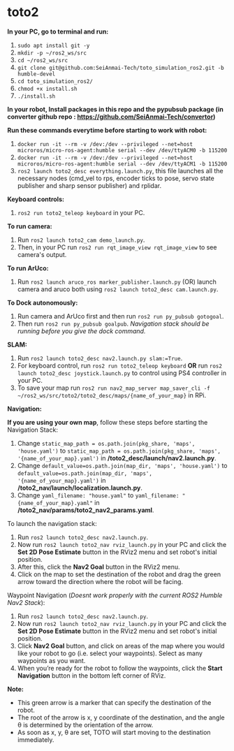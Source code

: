 # toto2

**In your PC, go to terminal and run:**
1. `sudo apt install git -y`
2. `mkdir -p ~/ros2_ws/src`
3. `cd ~/ros2_ws/src`
4. `git clone git@github.com:SeiAnmai-Tech/toto_simulation_ros2.git -b humble-devel`
5. `cd toto_simulation_ros2/`
6. `chmod +x install.sh`
7. `./install.sh`

**In your robot, Install packages in this repo and the pypubsub package (in converter github repo : https://github.com/SeiAnmai-Tech/convertor)**

**Run these commands everytime before starting to work with robot:** 
1. `docker run -it --rm -v /dev:/dev --privileged --net=host microros/micro-ros-agent:humble serial --dev /dev/ttyACM0 -b 115200`
2. `docker run -it --rm -v /dev:/dev --privileged --net=host microros/micro-ros-agent:humble serial --dev /dev/ttyACM1 -b 115200`
3. `ros2 launch toto2_desc everything.launch.py`, this file launches all the necessary nodes (cmd_vel to rps, encoder ticks to pose, servo state publisher and sharp sensor publisher) and rplidar.

**Keyboard controls:** 
1. `ros2 run toto2_teleop keyboard` in your PC.

**To run camera:**
1. Run `ros2 launch toto2_cam demo_launch.py`. 
2. Then, in your PC run `ros2 run rqt_image_view rqt_image_view` to see camera's output.

**To run ArUco:**
1. Run `ros2 launch aruco_ros marker_publisher.launch.py` (OR) launch camera and aruco both using `ros2 launch toto2_desc cam.launch.py`. 

**To Dock autonomously:**
1. Run camera and ArUco first and then run `ros2 run py_pubsub gotogoal`.
2. Then run `ros2 run py_pubsub goalpub`.
_Navigation stack should be running before you give the dock command._

**SLAM:** 
1. Run `ros2 launch toto2_desc nav2.launch.py slam:=True`.
2. For keyboard control, run `ros2 run toto2_teleop keyboard` **OR** run `ros2 launch toto2_desc joystick.launch.py` to control using PS4 controller in your PC.
3. To save your map run `ros2 run nav2_map_server map_saver_cli -f ~/ros2_ws/src/toto2/toto2_desc/maps/{name_of_your_map}` in RPi.

**Navigation:**

**If you are using your own map**, follow these steps before starting the Navigation Stack:
1. Change `static_map_path = os.path.join(pkg_share, 'maps', 'house.yaml')` to `static_map_path = os.path.join(pkg_share, 'maps', '{name_of_your_map}.yaml')` in **/toto2_desc/launch/nav2.launch.py**.
2. Change `default_value=os.path.join(map_dir, 'maps', 'house.yaml')` to `default_value=os.path.join(map_dir, 'maps', '{name_of_your_map}.yaml')` in **/toto2_nav/launch/localization.launch.py**.
3. Change `yaml_filename: "house.yaml"` to `yaml_filename: "{name_of_your_map}.yaml"` in **/toto2_nav/params/toto2_nav2_params.yaml**.

To launch the navigation stack:
1. Run `ros2 launch toto2_desc nav2.launch.py`.
2. Now run `ros2 launch toto2_nav rviz_launch.py` in your PC and click the **Set 2D Pose Estimate** button in the RViz2 menu and set robot's initial position.
3. After this, click the **Nav2 Goal** button in the RViz2 menu.
4. Click on the map to set the destination of the robot and drag the green arrow toward the direction where the robot will be facing.

Waypoint Navigation (_Doesnt work properly with the current ROS2 Humble Nav2 Stack_):
1. Run `ros2 launch toto2_desc nav2.launch.py`.
2. Now run `ros2 launch toto2_nav rviz_launch.py` in your PC and click the **Set 2D Pose Estimate** button in the RViz2 menu and set robot's initial position.
3. Click **Nav2 Goal** button, and click on areas of the map where you would like your robot to go (i.e. select your waypoints). Select as many waypoints as you want.
5. When you’re ready for the robot to follow the waypoints, click the **Start Navigation** button in the bottom left corner of RViz.

**Note:** 
* This green arrow is a marker that can specify the destination of the robot.
* The root of the arrow is x, y coordinate of the destination, and the angle θ is determined by the orientation of the arrow.
* As soon as x, y, θ are set, TOTO will start moving to the destination immediately.

